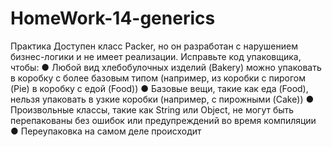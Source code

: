 # HomeWork-14-generics
Практика
Доступен класс Packer, но он разработан с нарушением бизнес-логики и
не имеет реализации. Исправьте код упаковщика, чтобы:
● Любой вид хлебобулочных изделий (Bakery) можно упаковать в
коробку с более базовым типом (например, из коробки с пирогом
(Pie) в коробку с едой (Food))
● Базовые вещи, такие как еда (Food), нельзя упаковать в узкие
коробки (например, с пирожными (Cake))
● Произвольные классы, такие как String или Object, не могут быть
перепакованы без ошибок или предупреждений во время
компиляции
● Переупаковка на самом деле происходит
